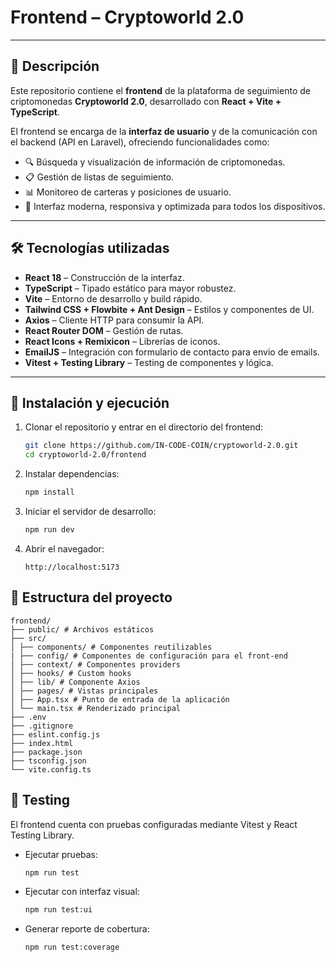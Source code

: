 # Frontend – Cryptoworld 2.0

---

## 📖 Descripción

Este repositorio contiene el **frontend** de la plataforma de seguimiento de criptomonedas **Cryptoworld 2.0**, desarrollado con **React + Vite + TypeScript**.

El frontend se encarga de la **interfaz de usuario** y de la comunicación con el backend (API en Laravel), ofreciendo funcionalidades como:

- 🔍 Búsqueda y visualización de información de criptomonedas.
- 📋 Gestión de listas de seguimiento.
- 📊 Monitoreo de carteras y posiciones de usuario.
- 🎨 Interfaz moderna, responsiva y optimizada para todos los dispositivos.

---

## 🛠️ Tecnologías utilizadas

- **React 18** – Construcción de la interfaz.
- **TypeScript** – Tipado estático para mayor robustez.
- **Vite** – Entorno de desarrollo y build rápido.
- **Tailwind CSS + Flowbite + Ant Design** – Estilos y componentes de UI.
- **Axios** – Cliente HTTP para consumir la API.
- **React Router DOM** – Gestión de rutas.
- **React Icons + Remixicon** – Librerías de iconos.
- **EmailJS** – Integración con formulario de contacto para envio de emails.
- **Vitest + Testing Library** – Testing de componentes y lógica.

---

## 🚀 Instalación y ejecución

1. Clonar el repositorio y entrar en el directorio del frontend:

   ```bash
   git clone https://github.com/IN-CODE-COIN/cryptoworld-2.0.git
   cd cryptoworld-2.0/frontend
   ```

2. Instalar dependencias:

   ```bash
   npm install
   ```

3. Iniciar el servidor de desarrollo:

   ```bash
   npm run dev
   ```

4. Abrir el navegador:

   ```arduino
   http://localhost:5173
   ```

## 📂 Estructura del proyecto

```
frontend/
├── public/ # Archivos estáticos
├── src/
│ ├── components/ # Componentes reutilizables
| ├── config/ # Componentes de configuración para el front-end
│ ├── context/ # Componentes providers
│ ├── hooks/ # Custom hooks
│ ├── lib/ # Componente Axios
│ ├── pages/ # Vistas principales
│ ├── App.tsx # Punto de entrada de la aplicación
│ └── main.tsx # Renderizado principal
├── .env
├── .gitignore
├── eslint.config.js
├── index.html
├── package.json
├── tsconfig.json
└── vite.config.ts
```

## 🧪 Testing

El frontend cuenta con pruebas configuradas mediante Vitest y React Testing Library.

- Ejecutar pruebas:

  ```bash
  npm run test
  ```

- Ejecutar con interfaz visual:

  ```bash
  npm run test:ui
  ```

- Generar reporte de cobertura:

  ```bash
  npm run test:coverage
  ```
